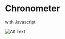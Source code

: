 # Chronometer
with Javascript


![Alt Text](https://media.giphy.com/media/GqocPIr7mydNrO1lo8/giphy.gif)
